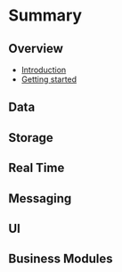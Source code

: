 # Summary

## Overview

* [Introduction](README.md)
* [Getting started](start.md)

## Data

## Storage

## Real Time

## Messaging 

## UI

## Business Modules



